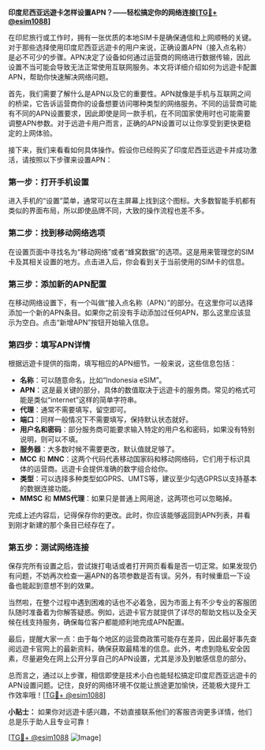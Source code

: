 **印度尼西亚远遊卡怎样设置APN？——轻松搞定你的网络连接[[TG💪+ @esim1088](https://t.me/s/esim1088)]**

在印尼旅行或工作时，拥有一张优质的本地SIM卡是确保通信和上网顺畅的关键。对于那些选择使用印度尼西亚远遊卡的用户来说，正确设置APN（接入点名称）是必不可少的步骤。APN决定了设备如何通过运营商的网络进行数据传输，因此设置不当可能会导致无法正常使用互联网服务。本文将详细介绍如何为远遊卡配置APN，帮助你快速解决网络问题。

首先，我们需要了解什么是APN以及它的重要性。APN就像是手机与互联网之间的桥梁，它告诉运营商你的设备想要访问哪种类型的网络服务。不同的运营商可能有不同的APN设置要求，因此即使是同一款手机，在不同国家使用时也可能需要调整APN参数。对于远遊卡用户而言，正确的APN设置可以让你享受到更快更稳定的上网体验。

接下来，我们来看看如何具体操作。假设你已经购买了印度尼西亚远遊卡并成功激活，请按照以下步骤来设置APN：

### 第一步：打开手机设置
进入手机的“设置”菜单，通常可以在主屏幕上找到这个图标。大多数智能手机都有类似的界面布局，所以即使品牌不同，大致的操作流程也差不多。

### 第二步：找到移动网络选项
在设置页面中寻找名为“移动网络”或者“蜂窝数据”的选项。这是用来管理您的SIM卡及其相关设置的地方。点击进入后，你会看到关于当前使用的SIM卡的信息。

### 第三步：添加新的APN配置
在移动网络设置下，有一个叫做“接入点名称（APN）”的部分。在这里你可以选择添加一个新的APN条目。如果你之前没有手动添加过任何APN，那么这里应该显示为空白。点击“新增APN”按钮开始输入信息。

### 第四步：填写APN详情
根据远遊卡提供的指南，填写相应的APN细节。一般来说，这些信息包括：
- **名称**：可以随意命名，比如“Indonesia eSIM”。
- **APN**：这是最关键的部分，具体的数值取决于远遊卡的服务商。常见的格式可能是类似“internet”这样的简单字符串。
- **代理**：通常不需要填写，留空即可。
- **端口**：同样一般情况下不需要填写，保持默认状态就好。
- **用户名和密码**：部分服务商可能要求输入特定的用户名和密码，如果没有特别说明，则可以不填。
- **服务器**：大多数时候不需要更改，默认值就足够了。
- **MCC** 和 **MNC**：这两个代码代表移动国家码和移动网络码，它们用于标识具体的运营商。远遊卡会提供准确的数字组合给你。
- **类型**：可以选择多种类型如GPRS、UMTS等，建议至少勾选GPRS以支持基本的数据连接功能。
- **MMSC** 和 **MMS代理**：如果只是普通上网用途，这两项也可以忽略掉。

完成上述内容后，记得保存你的更改。此时，你应该能够返回到APN列表，并看到刚才新建的那个条目已经存在了。

### 第五步：测试网络连接
保存完所有设置之后，尝试拨打电话或者打开网页看看是否一切正常。如果发现仍有问题，不妨再次检查一遍APN的各项参数是否有误。另外，有时候重启一下设备也能起到意想不到的效果。

当然啦，在整个过程中遇到困难的话也不必着急，因为市面上有不少专业的客服团队随时准备着为你解答疑惑。例如，远遊卡官方就提供了详尽的帮助文档以及全天候在线支持服务，确保每位客户都能顺利地完成APN配置。

最后，提醒大家一点：由于每个地区的运营商政策可能存在差异，因此最好事先查阅远遊卡官网上的最新资料，确保获取最精准的信息。此外，考虑到隐私安全因素，尽量避免在网上公开分享自己的APN设置，尤其是涉及到敏感信息的部分。

总而言之，通过以上步骤，相信即使是技术小白也能轻松搞定印度尼西亚远遊卡的APN设置问题。记住，良好的网络环境不仅能让旅途更加愉快，还能极大提升工作效率哦！[[TG💪+ @esim1088](https://t.me/s/esim1088)]

**小贴士：** 如果你对远遊卡感兴趣，不妨直接联系他们的客服咨询更多详情，他们总是乐于助人且专业可靠！

[[TG💪+ @esim1088](https://t.me/s/esim1088) ![Image](https://i.postimg.cc/4NQfJmqS/Snipaste-2025-05-13-00-14-12.png)]